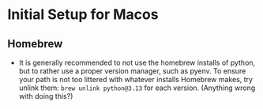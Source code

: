 # Initial Setup for Macos


## Homebrew

- It is generally recommended to not use the homebrew installs of python, but to rather use a proper version manager, such as pyenv. To ensure your path is not too littered with whatever installs Homebrew makes, try unlink them: `brew unlink python@3.13` for each version. (Anything wrong with doing this?)
